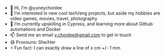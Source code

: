 - 👋 Hi, I’m @yuneychonlee
- 👀 I’m interested in new cool tech/eng projects, but aside my hobbies are video games, movies, travel, photography
- 🌱 I’m currently upskilling in Cypress, and learning more about Github automations and Docker
- 📫 Send me an email y.chonlee@gmail.com to get in touch
- 😄 Pronouns: She/Her
- ⚡ Fun fact: I can exactly draw a line of x cm +/- 1 mm

<!---
yuneychonlee/yuneychonlee is a ✨ special ✨ repository because its `README.md` (this file) appears on your GitHub profile.
You can click the Preview link to take a look at your changes.
--->
